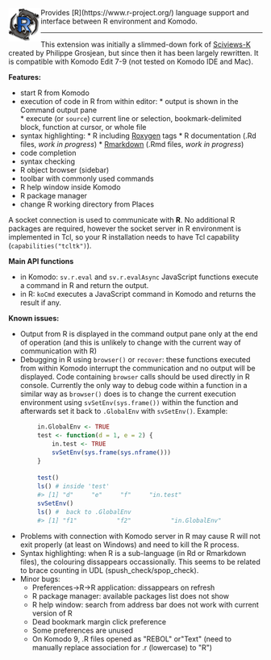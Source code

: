 <img align="left" src="img/logo.png" alt="KomodoR logo" />
Provides [R](https://www.r-project.org/) language support and interface between 
R environment and Komodo.

***

This extension was initially a slimmed-down fork of
[Sciviews-K](http://komodoide.com/packages/addons/sciviews-r/) created by 
Philippe Grosjean, but since then it has been largely rewritten. 
It is compatible with Komodo Edit 7-9 (not tested on Komodo IDE and Mac).


**Features:**

* start R from Komodo
* execution of code in R from within editor:
      * output is shown in the Command output pane  
      * execute (or `source`) current line or selection, bookmark-delimited 
        block, function at cursor, or whole file 
* syntax highlighting:
      * R including [Roxygen](http://roxygen.org/) tags
      * R documentation (.Rd files, *work in progress*)
      * [Rmarkdown](https://cran.r-project.org/package=rmarkdown) 
        (.Rmd files, *work in progress*)
* code completion
* syntax checking
* R object browser (sidebar)
* toolbar with commonly used commands
* R help window inside Komodo
* R package manager
* change R working directory from Places

A socket connection is used to communicate with **R**. No additional R 
packages are required, however the socket server in R environment is implemented
in Tcl, so your R installation needs to have Tcl capability 
(`capabilities("tcltk")`).


**Main API functions**

*  in Komodo: `sv.r.eval` and `sv.r.evalAsync` JavaScript functions execute a 
   command in R and return the output.
*  in R: `koCmd` executes a JavaScript command in Komodo and returns the result 
   if any.


**Known issues:**

* Output from R is displayed in the command output pane only at the end of 
  operation (and this is unlikely to change with the current way of 
  communication with R)
* Debugging in R using `browser()` or `recover`: these functions executed
  from within Komodo interrupt the communication and no output will be 
  displayed. Code containing `browser` calls should be used directly 
  in R console. Currently the only way to debug code within a function in a 
  similar way as `browser()` does is to change the current execution environment
  using `svSetEnv(sys.frame())` within the function and afterwards set it back 
  to `.GlobalEnv` with `svSetEnv()`. Example:

```r
        in.GlobalEnv <- TRUE
        test <- function(d = 1, e = 2) {
            in.test <- TRUE
            svSetEnv(sys.frame(sys.nframe()))
        }

        test()
        ls() # inside 'test'
        #> [1] "d"     "e"     "f"     "in.test"
        svSetEnv()
        ls() #  back to .GlobalEnv
        #> [1] "f1"           "f2"           "in.GlobalEnv"
```
* Problems with connection with Komodo server in R may cause R will not exit 
  properly (at least on Windows) and need to kill the R process.
* Syntax highlighting: when R is a sub-language (in Rd or Rmarkdown files), the 
  colouring dissappears occassionally. This seems to be related to brace 
  counting in UDL (spush_check/spop_check).
* Minor bugs:
    * Preferences->R->R application: dissappears on refresh
    * R package manager: available packages list does not show
    * R help window: search from address bar does not work with current version 
      of R
    * Dead bookmark margin click preference
    * Some preferences are unused
    * On Komodo 9, .R files opened as "REBOL" or"Text" (need to manually replace 
      association for .r (lowercase) to "R")

